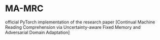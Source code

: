 # MA-MRC
official PyTorch implementation of the research paper [Continual Machine Reading Comprehension via Uncertainty-aware Fixed Memory and Adversarial Domain Adaptation] 
